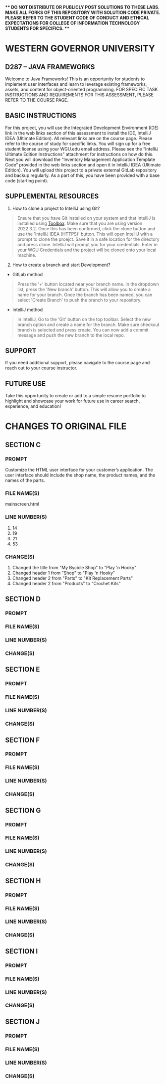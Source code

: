 <strong>** DO NOT DISTRIBUTE OR PUBLICLY POST SOLUTIONS TO THESE LABS. MAKE ALL FORKS OF THIS REPOSITORY WITH SOLUTION CODE PRIVATE. PLEASE REFER TO THE STUDENT CODE OF CONDUCT AND ETHICAL EXPECTATIONS FOR COLLEGE OF INFORMATION TECHNOLOGY STUDENTS FOR SPECIFICS. ** </strong>

# WESTERN GOVERNOR UNIVERSITY 
## D287 – JAVA FRAMEWORKS
Welcome to Java Frameworks! This is an opportunity for students to implement user interfaces and learn to leverage existing frameworks, assets, and content for object-oriented programming.
FOR SPECIFIC TASK INSTRUCTIONS AND REQUIREMENTS FOR THIS ASSESSMENT, PLEASE REFER TO THE COURSE PAGE.
## BASIC INSTRUCTIONS
For this project, you will use the Integrated Development Environment (IDE) link in the web links section of this assessment to install the IDE, IntelliJ IDEA (Ultimate Edition). All relevant links are on the course page. Please refer to the course of study for specific links. You will sign up for a free student license using your WGU.edu email address. Please see the “IntelliJ Ultimate Edition Instructions” attachment for instructions on how do this. Next you will download the “Inventory Management Application Template Code” provided in the web links section and open it in IntelliJ IDEA (Ultimate Edition). You will upload this project to a private external GitLab repository and backup regularly. As a part of this, you have been provided with a base code (starting point). 

## SUPPLEMENTAL RESOURCES  
1.	How to clone a project to IntelliJ using Git?

> Ensure that you have Git installed on your system and that IntelliJ is installed using [Toolbox](https://www.jetbrains.com/toolbox-app/). Make sure that you are using version 2022.3.2. Once this has been confirmed, click the clone button and use the 'IntelliJ IDEA (HTTPS)' button. This will open IntelliJ with a prompt to clone the proejct. Save it in a safe location for the directory and press clone. IntelliJ will prompt you for your credentials. Enter in your WGU Credentials and the project will be cloned onto your local machine.  

2. How to create a branch and start Development?

- GitLab method
> Press the '+' button located near your branch name. In the dropdown list, press the 'New branch' button. This will allow you to create a name for your branch. Once the branch has been named, you can select 'Create Branch' to push the branch to your repository.

- IntelliJ method
> In IntelliJ, Go to the 'Git' button on the top toolbar. Select the new branch option and create a name for the branch. Make sure checkout branch is selected and press create. You can now add a commit message and push the new branch to the local repo.

## SUPPORT
If you need additional support, please navigate to the course page and reach out to your course instructor.
## FUTURE USE
Take this opportunity to create or add to a simple resume portfolio to highlight and showcase your work for future use in career search, experience, and education!

# CHANGES TO ORIGINAL FILE
## SECTION C
### PROMPT
Customize the HTML user interface for your customer’s application. The user interface should include the shop name, the product names, and the names of the parts.
### FILE NAME(S)
mainscreen.html
### LINE NUMBER(S)
1. 14
2. 19
3. 21
4. 53
### CHANGE(S)
1. Changed the title from "My Bycicle Shop" to "Play 'n Hooky"
2. Changed header 1 from "Shop" to "Play 'n Hooky"
3. Changed header 2 from "Parts" to "Kit Replacement Parts"
4. Changed header 2 from "Products" to "Crochet Kits"

## SECTION D
### PROMPT
### FILE NAME(S)
### LINE NUMBER(S)
### CHANGE(S)

## SECTION E
### PROMPT
### FILE NAME(S)
### LINE NUMBER(S)
### CHANGE(S)

## SECTION F
### PROMPT
### FILE NAME(S)
### LINE NUMBER(S)
### CHANGE(S)

## SECTION G
### PROMPT
### FILE NAME(S)
### LINE NUMBER(S)
### CHANGE(S)

## SECTION H
### PROMPT
### FILE NAME(S)
### LINE NUMBER(S)
### CHANGE(S)

## SECTION I
### PROMPT
### FILE NAME(S)
### LINE NUMBER(S)
### CHANGE(S)

## SECTION J
### PROMPT
### FILE NAME(S)
### LINE NUMBER(S)
### CHANGE(S)